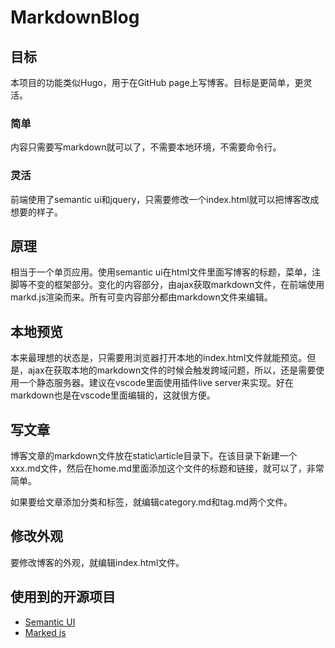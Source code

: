 # MarkdownBlog

## 目标

本项目的功能类似Hugo，用于在GitHub page上写博客。目标是更简单，更灵活。

### 简单

内容只需要写markdown就可以了，不需要本地环境，不需要命令行。

### 灵活

前端使用了semantic ui和jquery，只需要修改一个index.html就可以把博客改成想要的样子。

## 原理

相当于一个单页应用。使用semantic ui在html文件里面写博客的标题，菜单，注脚等不变的框架部分。变化的内容部分，由ajax获取markdown文件，在前端使用markd.js渲染而来。所有可变内容部分都由markdown文件来编辑。

## 本地预览

本来最理想的状态是，只需要用浏览器打开本地的index.html文件就能预览。但是，ajax在获取本地的markdown文件的时候会触发跨域问题，所以，还是需要使用一个静态服务器。建议在vscode里面使用插件live server来实现。好在markdown也是在vscode里面编辑的，这就很方便。

## 写文章

博客文章的markdown文件放在static\article目录下。在该目录下新建一个xxx.md文件，然后在home.md里面添加这个文件的标题和链接，就可以了，非常简单。

如果要给文章添加分类和标签，就编辑category.md和tag.md两个文件。

## 修改外观

要修改博客的外观，就编辑index.html文件。

## 使用到的开源项目

- [Semantic UI](https://semantic-ui.com/)
- [Marked js](https://marked.js.org/)